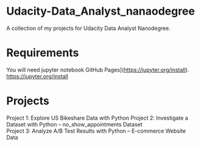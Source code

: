 # Udacity-Data_Analyst_nanaodegree

A collection of my projects for Udacity Data Analyst Nanodegree.

# Requirements
You will need jupyter notebook GitHub Pages](https://jupyter.org/install).
https://jupyter.org/install


# Projects

Project 1: Explore US Bikeshare Data with Python
Project 2: Investigate a Dataset with Python – no_show_appointments Dataset<br />
Project 3: Analyze A/B Test Results with Python – E-commerce Website Data
